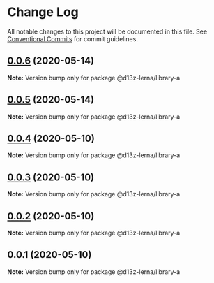 # Change Log

All notable changes to this project will be documented in this file.
See [Conventional Commits](https://conventionalcommits.org) for commit guidelines.

## [0.0.6](https://github.com/dvelasquez/d13z-lerna/compare/@d13z-lerna/library-a@0.0.5...@d13z-lerna/library-a@0.0.6) (2020-05-14)

**Note:** Version bump only for package @d13z-lerna/library-a





## [0.0.5](https://github.com/dvelasquez/d13z-lerna/compare/@d13z-lerna/library-a@0.0.4...@d13z-lerna/library-a@0.0.5) (2020-05-14)

**Note:** Version bump only for package @d13z-lerna/library-a





## [0.0.4](https://github.com/dvelasquez/d13z-lerna/compare/@d13z-lerna/library-a@0.0.3...@d13z-lerna/library-a@0.0.4) (2020-05-10)

**Note:** Version bump only for package @d13z-lerna/library-a





## [0.0.3](https://github.com/dvelasquez/d13z-lerna/compare/@d13z-lerna/library-a@0.0.2...@d13z-lerna/library-a@0.0.3) (2020-05-10)

**Note:** Version bump only for package @d13z-lerna/library-a





## [0.0.2](https://github.com/dvelasquez/d13z-lerna/compare/@d13z-lerna/library-a@0.0.1...@d13z-lerna/library-a@0.0.2) (2020-05-10)

**Note:** Version bump only for package @d13z-lerna/library-a





## 0.0.1 (2020-05-10)

**Note:** Version bump only for package @d13z-lerna/library-a

